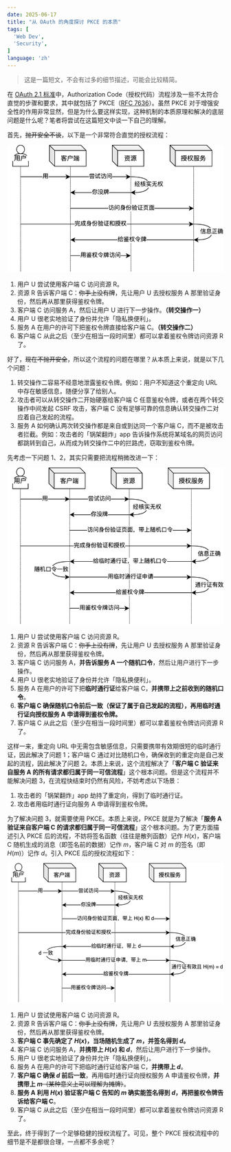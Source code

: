 ```yaml
---
date: 2025-06-17
title: "从 OAuth 的角度探讨 PKCE 的本质"
tags: [
  'Web Dev',
  'Security',
]
language: 'zh'
---
```


> 这是一篇短文，不会有过多的细节描述，可能会比较精简。

在 [OAuth 2.1 标准](https://www.ietf.org/archive/id/draft-ietf-oauth-v2-1-13.html)中，Authorization Code（授权代码）流程涉及一些不太符合直觉的步骤和要求，其中就包括了 PKCE（[RFC 7636](https://datatracker.ietf.org/doc/html/rfc7636)）。虽然 PKCE 对于增强安全性的作用非常显然，但是为什么要这样实现，这种机制的本质原理和解决的底层问题是什么呢？笔者将尝试在这篇短文中谈一下自己的理解。

首先，~~抛开安全不谈~~，以下是一个非常符合直觉的授权流程：

![授权流程](../../assets/authz1.svg)

1. 用户 U 尝试使用客户端 C 访问资源 R。
2. 资源 R 告诉客户端 C：~~你手上没有牌~~，先让用户 U 去授权服务 A 那里验证身份，然后再从那里获得鉴权令牌。
3. 客户端 C 访问服务 A，然后让用户 U 进行下一步操作。**（转交操作一）**
4. 用户 U 很老实地验证了身份并允许「隐私换便利」。
5. 服务 A 在用户的许可下把鉴权令牌直接给客户端 C。**（转交操作二）**
6. 客户端 C 从此之后（至少在相当一段时间里）都可以拿着鉴权令牌访问资源 R 了。

好了，~~现在不抛开安全~~，所以这个流程的问题在哪里？从本质上来说，就是以下几个问题：

1. 转交操作二容易不经意地泄露鉴权令牌。例如：用户不知道这个重定向 URL 中存在敏感信息，随便分享了给别人。
2. 攻击者可以从转交操作二开始硬塞给客户端 C 任意鉴权令牌，或者在两个转交操作中间发起 CSRF 攻击，客户端 C 没有足够可靠的信息确认转交操作二对应着自己发起的流程。
3. 服务 A 如何确认两次转交操作都是来自或到达同一个客户端 C，而不是被攻击者拦截。例如：攻击者的「锅架翻炸」app 告诉操作系统将某域名的网页访问都跳转到自己，从而成为转交操作二中的拦路虎，窃取到鉴权令牌。

先考虑一下问题 1、2，其实只需要把流程稍微改进一下：

![授权流程](../../assets/authz2.svg)

1. 用户 U 尝试使用客户端 C 访问资源 R。
2. 资源 R 告诉客户端 C：~~你手上没有牌~~，先让用户 U 去授权服务 A 那里验证身份，然后再从那里获得鉴权令牌。
3. 客户端 C 访问服务 A，**并告诉服务 A 一个随机口令**，然后让用户进行下一步操作。
4. 用户 U 很老实地验证了身份并允许「隐私换便利」。
5. 服务 A 在用户的许可下把**临时通行证**给客户端 C，**并携带上之前收到的随机口令**。
6. **客户端 C 确保随机口令前后一致（保证了属于自己发起的流程），再用临时通行证向授权服务 A 申请得到鉴权令牌。**
7. 客户端 C 从此之后（至少在相当一段时间里）都可以拿着鉴权令牌访问资源 R 了。

这样一来，重定向 URL 中无需包含敏感信息，只需要携带有效期很短的临时通行证，因此解决了问题 1；客户端 C 通过对比随机口令，确保收到的重定向是自己发起的流程，因此解决了问题 2。本质上来说，这个流程解决了「**客户端 C 验证来自服务 A 的所有请求都归属于同一可信流程**」这个根本问题。但是这个流程并不能解决问题 3，在流程快结束时仍然有风险，不妨考虑以下场景：

1. 攻击者的「锅架翻炸」app 劫持了重定向，得到了临时通行证。
2. 攻击者用临时通行证向服务 A 申请得到鉴权令牌。

为了解决问题 3，就需要使用 PKCE。本质上来说，PKCE 就是为了解决「**服务 A 验证来自客户端 C 的请求都归属于同一可信流程**」这个根本问题。为了更方面描述引入 PKCE 后的流程，不妨将签名函数（往往是散列函数）记作 $H(x)$，客户端 C 随机生成的消息（即签名前的数据）记作 $m$，客户端 C 对 $m$ 的签名（即 $H(m)$）记作 $d$。引入 PKCE 后的授权流程如下：

![授权流程](../../assets/authz3.svg)

1. 用户 U 尝试使用客户端 C 访问资源 R。
2. 资源 R 告诉客户端 C：~~你手上没有牌~~，先让用户 U 去授权服务 A 那里验证身份，然后再从那里获得鉴权令牌。
3. **客户端 C 事先确定了 $H(x)$，当场随机生成了 $m$，并签名得到 $d$。**
4. 客户端 C 访问服务 A，**并携带上 $H(x)$ 和 $d$**，然后让用户进行下一步操作。
5. 用户 U 很老实地验证了身份并允许「隐私换便利」。
6. 服务 A 在用户的许可下把临时通行证给客户端 C，**并携带上 $d$**。
7. **客户端 C 确保 $d$ 前后一致**，再用临时通行证向授权服务 A 申请鉴权令牌，**并携带上 $m$**~~（某种意义上可以理解为摊牌）~~。
8. **服务 A 利用 $H(x)$ 验证客户端 C 告知的 $m$ 确实能签名得到 $d$，再把鉴权令牌告诉给客户端 C**。
9. 客户端 C 从此之后（至少在相当一段时间里）都可以拿着鉴权令牌访问资源 R 了。

至此，终于得到了一个足够稳健的授权流程了。可见，整个 PKCE 授权流程中的细节是不是都很合理，一点都不多余呢？